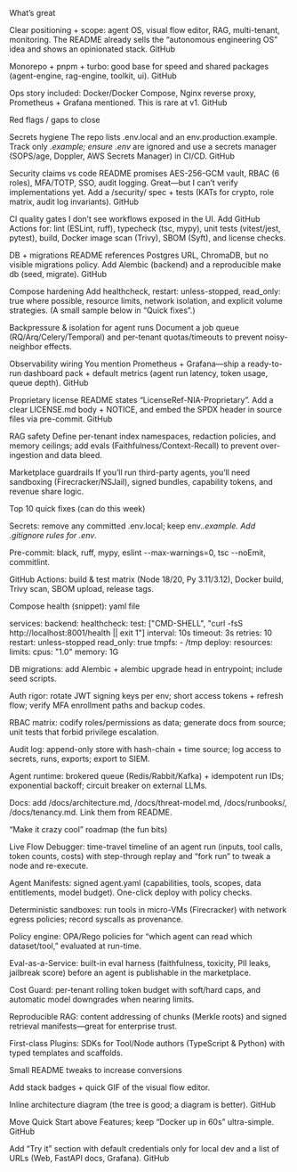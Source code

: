 What’s great

Clear positioning + scope: agent OS, visual flow editor, RAG, multi-tenant, monitoring. The README already sells the “autonomous engineering OS” idea and shows an opinionated stack. 
GitHub

Monorepo + pnpm + turbo: good base for speed and shared packages (agent-engine, rag-engine, toolkit, ui). 
GitHub

Ops story included: Docker/Docker Compose, Nginx reverse proxy, Prometheus + Grafana mentioned. This is rare at v1. 
GitHub

Red flags / gaps to close

Secrets hygiene
The repo lists .env.local and an env.production.example. Track only *.example; ensure .env* are ignored and use a secrets manager (SOPS/age, Doppler, AWS Secrets Manager) in CI/CD. 
GitHub

Security claims vs code
README promises AES-256-GCM vault, RBAC (6 roles), MFA/TOTP, SSO, audit logging. Great—but I can’t verify implementations yet. Add a /security/ spec + tests (KATs for crypto, role matrix, audit log invariants). 
GitHub

CI quality gates
I don’t see workflows exposed in the UI. Add GitHub Actions for: lint (ESLint, ruff), typecheck (tsc, mypy), unit tests (vitest/jest, pytest), build, Docker image scan (Trivy), SBOM (Syft), and license checks.

DB + migrations
README references Postgres URL, ChromaDB, but no visible migrations policy. Add Alembic (backend) and a reproducible make db (seed, migrate). 
GitHub

Compose hardening
Add healthcheck, restart: unless-stopped, read_only: true where possible, resource limits, network isolation, and explicit volume strategies. (A small sample below in “Quick fixes”.)

Backpressure & isolation for agent runs
Document a job queue (RQ/Arq/Celery/Temporal) and per-tenant quotas/timeouts to prevent noisy-neighbor effects.

Observability wiring
You mention Prometheus + Grafana—ship a ready-to-run dashboard pack + default metrics (agent run latency, token usage, queue depth). 
GitHub

Proprietary license
README states “LicenseRef-NIA-Proprietary”. Add a clear LICENSE.md body + NOTICE, and embed the SPDX header in source files via pre-commit. 
GitHub

RAG safety
Define per-tenant index namespaces, redaction policies, and memory ceilings; add evals (Faithfulness/Context-Recall) to prevent over-ingestion and data bleed.

Marketplace guardrails
If you’ll run third-party agents, you’ll need sandboxing (Firecracker/NSJail), signed bundles, capability tokens, and revenue share logic.

Top 10 quick fixes (can do this week)

Secrets: remove any committed .env.local; keep env.*.example. Add .gitignore rules for .env*.

Pre-commit: black, ruff, mypy, eslint --max-warnings=0, tsc --noEmit, commitlint.

GitHub Actions: build & test matrix (Node 18/20, Py 3.11/3.12), Docker build, Trivy scan, SBOM upload, release tags.

Compose health (snippet): yaml file


services:
  backend:
    healthcheck:
      test: ["CMD-SHELL", "curl -fsS http://localhost:8001/health || exit 1"]
      interval: 10s
      timeout: 3s
      retries: 10
    restart: unless-stopped
    read_only: true
    tmpfs:
      - /tmp
    deploy:
      resources:
        limits:
          cpus: "1.0"
          memory: 1G

DB migrations: add Alembic + alembic upgrade head in entrypoint; include seed scripts.

Auth rigor: rotate JWT signing keys per env; short access tokens + refresh flow; verify MFA enrollment paths and backup codes.

RBAC matrix: codify roles/permissions as data; generate docs from source; unit tests that forbid privilege escalation.

Audit log: append-only store with hash-chain + time source; log access to secrets, runs, exports; export to SIEM.

Agent runtime: brokered queue (Redis/Rabbit/Kafka) + idempotent run IDs; exponential backoff; circuit breaker on external LLMs.

Docs: add /docs/architecture.md, /docs/threat-model.md, /docs/runbooks/, /docs/tenancy.md. Link them from README.

“Make it crazy cool” roadmap (the fun bits)

Live Flow Debugger: time-travel timeline of an agent run (inputs, tool calls, token counts, costs) with step-through replay and “fork run” to tweak a node and re-execute.

Agent Manifests: signed agent.yaml (capabilities, tools, scopes, data entitlements, model budget). One-click deploy with policy checks.

Deterministic sandboxes: run tools in micro-VMs (Firecracker) with network egress policies; record syscalls as provenance.

Policy engine: OPA/Rego policies for “which agent can read which dataset/tool,” evaluated at run-time.

Eval-as-a-Service: built-in eval harness (faithfulness, toxicity, PII leaks, jailbreak score) before an agent is publishable in the marketplace.

Cost Guard: per-tenant rolling token budget with soft/hard caps, and automatic model downgrades when nearing limits.

Reproducible RAG: content addressing of chunks (Merkle roots) and signed retrieval manifests—great for enterprise trust.

First-class Plugins: SDKs for Tool/Node authors (TypeScript & Python) with typed templates and scaffolds.

Small README tweaks to increase conversions

Add stack badges + quick GIF of the visual flow editor.

Inline architecture diagram (the tree is good; a diagram is better). 
GitHub

Move Quick Start above Features; keep “Docker up in 60s” ultra-simple. 
GitHub

Add “Try it” section with default credentials only for local dev and a list of URLs (Web, FastAPI docs, Grafana). 
GitHub